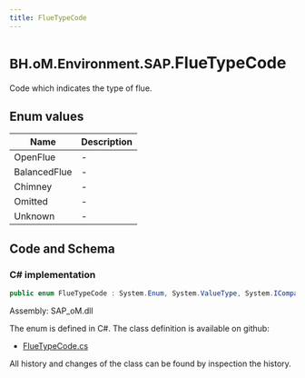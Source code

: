 ```yaml
---
title: FlueTypeCode
---
```


# <small>BH.oM.Environment.SAP.</small>**FlueTypeCode**

Code which indicates the type of flue.

## Enum values

| Name            | Description                                                    |
|-----------------|----------------------------------------------------------------|
| OpenFlue |  -  |
| BalancedFlue |  -  |
| Chimney |  -  |
| Omitted |  -  |
| Unknown |  -  |


## Code and Schema

### C# implementation

``` C# title="C#"
public enum FlueTypeCode : System.Enum, System.ValueType, System.IComparable, System.ISpanFormattable, System.IFormattable, System.IConvertible
```

Assembly: SAP_oM.dll

The enum is defined in C#. The class definition is available on github:

- [FlueTypeCode.cs](https://github.com/BHoM/SAP_Toolkit/blob/develop/SAP_oM/Enums\FlueTypeCode.cs)

All history and changes of the class can be found by inspection the history.
